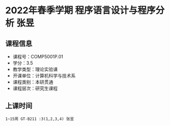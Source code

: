 # 2022年春季学期 程序语言设计与程序分析 张昱






## 课程信息

- 课程号：COMP5001P.01
- 学分：3.5
- 教学类型：理论实验课
- 开课单位：计算机科学与技术系
- 课程类别：本研贯通
- 课程层次：研究生课程

## 上课时间

```
1~15周 GT-B211 :3(1,2,3,4) 张昱
```


